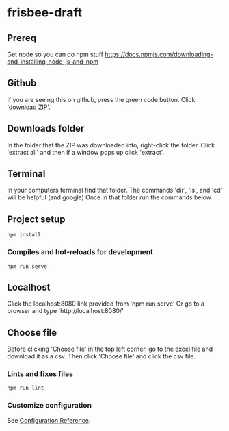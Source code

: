 # frisbee-draft

## Prereq
Get node so you can do npm stuff
https://docs.npmjs.com/downloading-and-installing-node-js-and-npm


## Github
If you are seeing this on github, press the green code button.
Click 'download ZIP'.

## Downloads folder
In the folder that the ZIP was downloaded into, right-click the folder.
Click 'extract all' and then if a window pops up click 'extract'.

## Terminal
In your computers terminal find that folder.
The commands 'dir', 'ls', and 'cd' will be helpful (and google)
Once in that folder run the commands below

## Project setup
```
npm install
```

### Compiles and hot-reloads for development
```
npm run serve
```

## Localhost
Click the localhost:8080 link provided from 'npm run serve'
Or go to a browser and type 'http://localhost:8080/'

## Choose file
Before clicking 'Choose file' in the top left corner, go to the excel file and download it as a csv.
Then click 'Choose file' and click the csv file.

### Lints and fixes files
```
npm run lint
```

### Customize configuration
See [Configuration Reference](https://cli.vuejs.org/config/).
